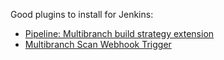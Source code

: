 Good plugins to install for Jenkins:
+ [Pipeline: Multibranch build strategy extension](https://plugins.jenkins.io/multibranch-build-strategy-extension/)
+ [Multibranch Scan Webhook Trigger](https://plugins.jenkins.io/multibranch-scan-webhook-trigger/)
